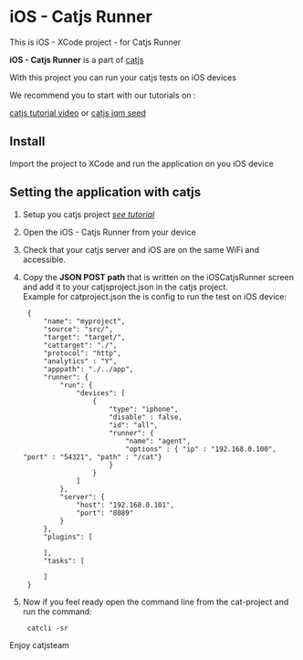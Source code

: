 iOS - Catjs Runner
=======================

This is iOS - XCode project - for Catjs Runner

**iOS - Catjs Runner** is a part of [catjs](https://github.com/catjsteam/catjs)

With this project you can run your catjs tests on iOS devices

We recommend you to start with our tutorials on :

[catjs tutorial video](https://www.youtube.com/watch?v=IlH_Y5dFEx8&list=PLNBO54hs1uMWJcL9y1RGZti2w9PEtUVVX) or [catjs jqm seed](https://github.com/ransnir/catjs-jqm-seed)

## Install

Import the project to XCode and run the application on you iOS device

## Setting the application with catjs

1. Setup you catjs project *[see tutorial](https://www.youtube.com/watch?v=IlH_Y5dFEx8&list=PLNBO54hs1uMWJcL9y1RGZti2w9PEtUVVX)*

2. Open the iOS - Catjs Runner from your device

3. Check that your catjs server and iOS are on the same WiFi and accessible.

4. Copy the **JSON POST path** that is written on the iOSCatjsRunner screen and add it to your catjsproject.json in the catjs project.<br />
Example for catproject.json the is config to run the test on iOS device:
		
		{
		    "name": "myproject",
		    "source": "src/",
		    "target": "target/",
		    "cattarget": "./",
		    "protocol": "http",
		    "analytics" : "Y",
		    "apppath": "./../app",
		    "runner": {
		        "run": {
		            "devices": [
		                {
		                    "type": "iphone",
		                    "disable" : false,
		                    "id": "all",
		                    "runner": {
		                        "name": "agent",
		                        "options" : { "ip" : "192.168.0.100", "port" : "54321", "path" : "/cat"}
		                    }
		                }
		            ]
		        },
		        "server": {
		            "host": "192.168.0.101",
		            "port": "8089"
		        }
		    },
		    "plugins": [

		    ],
		    "tasks": [

		    ]
		}

5. Now if you feel ready open the command line from the cat-project and run the command:
		
		catcli -sr


Enjoy
catjsteam
